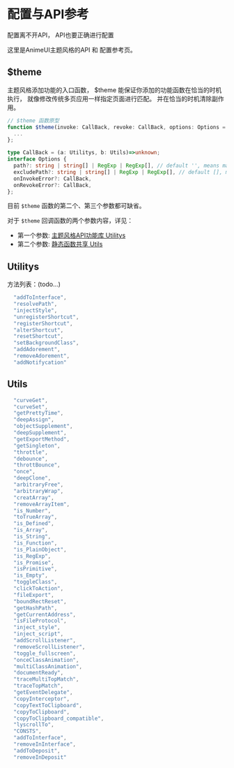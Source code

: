 # 配置与API参考

配置离不开API， API也要正确进行配置

这里是AnimeUI主题风格的API 和 配置参考页。


## $theme

主题风格添加功能的入口函数，
$theme 能保证你添加的功能函数在恰当的时机执行，
就像修改传统多页应用一样指定页面进行匹配。
并在恰当的时机清除副作用。

```ts
// $theme 函数原型
function $theme(invoke: CallBack, revoke: CallBack, options: Options = {}){
  ...
};

type CallBack = (a: Utilitys, b: Utils)=>unknown;
interface Options {
  path?: string | string[] | RegExp | RegExp[], // default '', means match all.
  excludePath?: string | string[] | RegExp | RegExp[], // default [], means match none.
  onInvokeError?: CallBack,
  onRevokeError?: CallBack,
};
```

目前 `$theme` 函数的第二个、第三个参数都可缺省。

对于 `$theme` 回调函数的两个参数内容，详见：
- 第一个参数: [主题风格API功能库 Utilitys](#Utilitys)
- 第二个参数: [静态函数共享 Utils](#Utils)



## Utilitys

方法列表：(todo...)
```js
  "addToInterface",
  "resolvePath",
  "injectStyle",
  "unregisterShortcut",
  "registerShortcut",
  "alterShortcut",
  "resetShortcut",
  "setBackgroundClass",
  "addAdorement",
  "removeAdorement",
  "addNotifycation"
```

## Utils

```js
  "curveGet"​,
  "curveSet"​,
  "getPrettyTime"​,
  "deepAssign"​,
  "objectSupplement"​,
  "deepSupplement"​,
  "getExportMethod"​,
  "getSingleton"​,
  "throttle"​,
  "debounce"​,
  "throttBounce"​,
  "once"​,
  "deepClone"​,
  "arbitraryFree"​,
  "arbitraryWrap"​,
  "creatArray"​,
  "removeArrayItem"​,
  "is_Number"​,
  "toTrueArray"​,
  "is_Defined"​,
  "is_Array"​,
  "is_String"​,
  "is_Function"​,
  "is_PlainObject"​,
  "is_RegExp"​,
  "is_Promise"​,
  "isPrimitive"​,
  "is_Empty"​,
  "toggleClass"​,
  "clickToAction"​,
  "fileExport"​,
  "boundRectReset"​,
  "getHashPath"​,
  "getCurrentAddress"​,
  "isFileProtocol"​,
  "inject_style"​,
  "inject_script"​,
  "addScrollListener"​,
  "removeScrollListener"​,
  "toggle_fullscreen"​,
  "onceClassAnimation"​,
  "multiClassAnimation"​,
  "documentReady"​,
  "traceMultiTopMatch"​,
  "traceTopMatch"​,
  "getEventDelegate"​,
  "copyInterceptor"​,
  "copyTextToClipboard"​,
  "copyToClipboard"​,
  "copyToClipboard_compatible"​,
  "lyscrollTo"​,
  "CONSTS"​,
  "addToInterface"​,
  "removeInInterface"​,
  "addToDeposit"​,
  "removeInDeposit"
```
